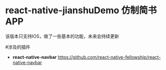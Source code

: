 # react-native-jianshuDemo 仿制简书APP
该版本只支持IOS，做了一些基本的功能，未来会持续更新

#涉及的插件
* **react-native-navbar**
https://github.com/react-native-fellowship/react-native-navbar